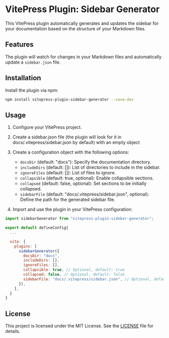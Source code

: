 # VitePress Plugin: Sidebar Generator

This VitePress plugin automatically generates and updates the sidebar for your documentation based on the structure of your Markdown files.

## Features

The plugin will watch for changes in your Markdown files and automatically update a `sidebar.json` file.

## Installation

Install the plugin via npm:

```bash
npm install vitepress-plugin-sidebar-generator --save-dev
```

## Usage

1. Configure your VitePress project.
2. Create a sidebar.json file (the plugin will look for it in docs/.vitepress/sidebar.json by default) with an empty object
3. Create a configuration object with the following options:

   - `docsDir` (default: "docs"): Specify the documentation directory.
   - `includeDirs` (default: []): List of directories to include in the sidebar.
   - `ignoreFiles` (default: []): List of files to ignore.
   - `collapsible` (default: true, optional): Enable collapsible sections.
   - `collapsed` (default: false, optional): Set sections to be initially collapsed.
   - `sidebarFile` (default: "docs/.vitepress/sidebar.json", optional): Define the path for the generated sidebar file.

4. Import and use the plugin in your VitePress configuration:

```javascript
import sidebarGenerator from "vitepress-plugin-sidebar-generator";

export default defineConfig{
  ...

  vite: {
    plugins: [
      sidebarGenerator({
        docsDir: "docs",
        includeDirs: [],
        ignoreFiles: [],
        collapsible: true, // Optional, default: true
        collapsed: false, // Optional, default: false
        sidebarFile: "docs/.vitepress/sidebar.json", // Optional, default: "docs/.vitepress/sidebar.json"
      }),
    ],
  }
}
```

## License

This project is licensed under the MIT License. See the [LICENSE](./LICENSE) file for details.

